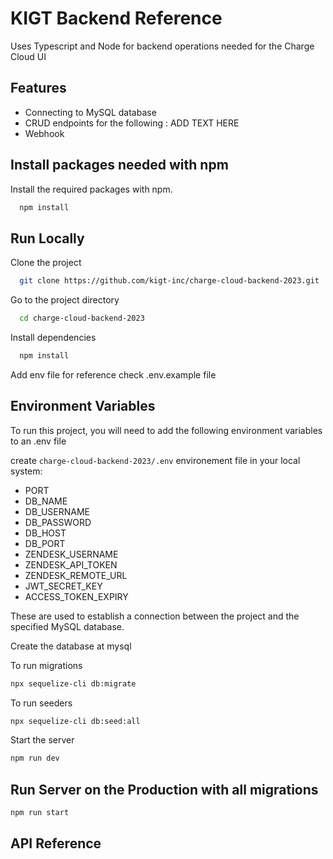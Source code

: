 # KIGT Backend Reference

Uses Typescript and Node for backend operations needed for the Charge Cloud UI

## Features

- Connecting to MySQL database
- CRUD endpoints for the following : ADD TEXT HERE
- Webhook

## Install packages needed with npm

Install the required packages with npm.

```bash
  npm install
```

## Run Locally

Clone the project

```bash
  git clone https://github.com/kigt-inc/charge-cloud-backend-2023.git
```

Go to the project directory

```bash
  cd charge-cloud-backend-2023
```

Install dependencies

```bash
  npm install
```

Add env file for reference check .env.example file

## Environment Variables

To run this project, you will need to add the following environment variables to an .env file

create `charge-cloud-backend-2023/.env` environement file in your local system:

- PORT
- DB_NAME
- DB_USERNAME
- DB_PASSWORD
- DB_HOST
- DB_PORT
- ZENDESK_USERNAME
- ZENDESK_API_TOKEN
- ZENDESK_REMOTE_URL
- JWT_SECRET_KEY
- ACCESS_TOKEN_EXPIRY

These are used to establish a connection between the project and the specified MySQL database.

Create the database at mysql

To run migrations

```bash
npx sequelize-cli db:migrate
```

To run seeders

```bash
npx sequelize-cli db:seed:all
```

Start the server

```bash
npm run dev
```

## Run Server on the Production with all migrations

```bash
npm run start
```

## API Reference
